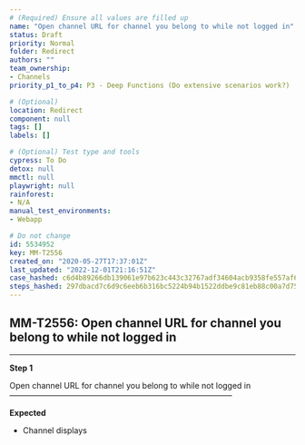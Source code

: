 ```yaml
---
# (Required) Ensure all values are filled up
name: "Open channel URL for channel you belong to while not logged in"
status: Draft
priority: Normal
folder: Redirect
authors: ""
team_ownership: 
- Channels
priority_p1_to_p4: P3 - Deep Functions (Do extensive scenarios work?)

# (Optional)
location: Redirect
component: null
tags: []
labels: []

# (Optional) Test type and tools
cypress: To Do
detox: null
mmctl: null
playwright: null
rainforest: 
- N/A
manual_test_environments: 
- Webapp

# Do not change
id: 5534952
key: MM-T2556
created_on: "2020-05-27T17:37:01Z"
last_updated: "2022-12-01T21:16:51Z"
case_hashed: c6d4b89266db139061e97b623c443c32767adf34604acb9358fe557af61503d6535b2adcd9c168774a67808bfd12744e
steps_hashed: 297dbacd7c6d9c6eeb6b316bc5224b94b1522ddbe9c81eb88c00a7d75903f3dad9d11477a9640067262d5172abf9c16b
---
```


<!-- (Auto-generated) Based on frontmatter's "key" and "name" -->

## MM-T2556: Open channel URL for channel you belong to while not logged in

---

**Step 1**

Open channel URL for channel you belong to while not logged in\
————————————————————————————

**Expected**

- Channel displays
